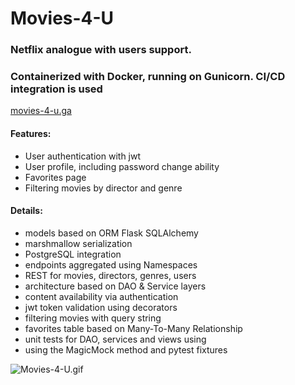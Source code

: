 # Movies-4-U
### Netflix analogue with users support.
### Containerized with Docker, running on Gunicorn. CI/CD integration is used

[movies-4-u.ga](http://movies-4-u.ga)

#### Features:
- User authentication with jwt
- User profile, including password change ability
- Favorites page
- Filtering movies by director and genre

#### Details:
- models based on ORM Flask SQLAlchemy
- marshmallow serialization
- PostgreSQL integration
- endpoints aggregated using Namespaces
- REST for movies, directors, genres, users
- architecture based on DAO & Service layers
- content availability via authentication
- jwt token validation using decorators 
- filtering movies with query string
- favorites table based on Many-To-Many Relationship
- unit tests for DAO, services and views using
- using the MagicMock method and pytest fixtures

![Movies-4-U.gif](static%2Fimg%2FMovies-4-U.gif)